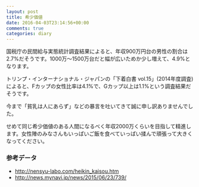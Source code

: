 ```yaml
---
layout: post
title: 希少価値
date: 2016-04-03T23:14:56+00:00
comments: true
categories: diary
---
```


国税庁の民間給与実態統計調査結果によると、年収900万円台の男性の割合は2.7%だそうです。1000万〜1500万台だと幅が広いためか少し増えて、4.9%となります。

トリンプ・インターナショナル・ジャパンの「下着白書 vol.15」(2014年度調査)によると、Fカップの女性比率は4.1%で、Gカップ以上は1.1%という調査結果だそうです。

今まで「貧乳は人にあらず」などの暴言を吐いてきて誠に申し訳ありませんでした。

せめて同じ希少価値のある人間になるべく年収2000万くらいを目指して精進します。女性陣のみなさんもいっぱいご飯を食べていっぱい揉んで頑張って大きくなってください。

### 参考データ
- http://nensyu-labo.com/heikin_kaisou.htm
- http://news.mynavi.jp/news/2015/06/23/739/
